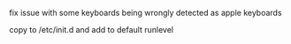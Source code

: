 fix issue with some keyboards being wrongly detected as apple keyboards

copy to /etc/init.d and add to default runlevel
